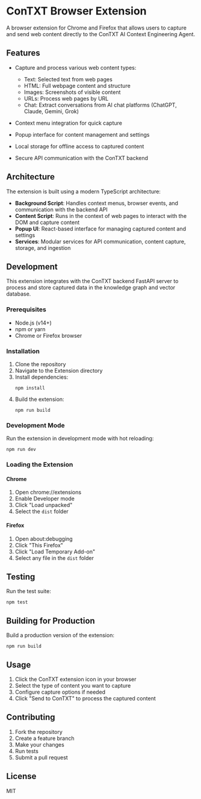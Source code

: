 # ConTXT Browser Extension

A browser extension for Chrome and Firefox that allows users to capture and send web content directly to the ConTXT AI Context Engineering Agent.

## Features

- Capture and process various web content types:
  - Text: Selected text from web pages
  - HTML: Full webpage content and structure
  - Images: Screenshots of visible content
  - URLs: Process web pages by URL
  - Chat: Extract conversations from AI chat platforms (ChatGPT, Claude, Gemini, Grok)

- Context menu integration for quick capture
- Popup interface for content management and settings
- Local storage for offline access to captured content
- Secure API communication with the ConTXT backend

## Architecture

The extension is built using a modern TypeScript architecture:

- **Background Script**: Handles context menus, browser events, and communication with the backend API
- **Content Script**: Runs in the context of web pages to interact with the DOM and capture content
- **Popup UI**: React-based interface for managing captured content and settings
- **Services**: Modular services for API communication, content capture, storage, and ingestion

## Development

This extension integrates with the ConTXT backend FastAPI server to process and store captured data in the knowledge graph and vector database.

### Prerequisites

- Node.js (v14+)
- npm or yarn
- Chrome or Firefox browser

### Installation

1. Clone the repository
2. Navigate to the Extension directory
3. Install dependencies:
   ```
   npm install
   ```
4. Build the extension:
   ```
   npm run build
   ```

### Development Mode

Run the extension in development mode with hot reloading:
```
npm run dev
```

### Loading the Extension

#### Chrome
1. Open chrome://extensions
2. Enable Developer mode
3. Click "Load unpacked"
4. Select the `dist` folder

#### Firefox
1. Open about:debugging
2. Click "This Firefox"
3. Click "Load Temporary Add-on"
4. Select any file in the `dist` folder

## Testing

Run the test suite:
```
npm test
```

## Building for Production

Build a production version of the extension:
```
npm run build
```

## Usage

1. Click the ConTXT extension icon in your browser
2. Select the type of content you want to capture
3. Configure capture options if needed
4. Click "Send to ConTXT" to process the captured content

## Contributing

1. Fork the repository
2. Create a feature branch
3. Make your changes
4. Run tests
5. Submit a pull request

## License

MIT 